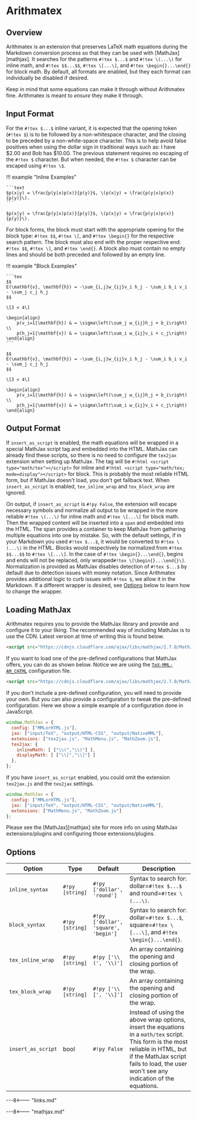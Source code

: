 # Arithmatex

## Overview

Arithmatex is an extension that preserves LaTeX math equations during the Markdown conversion process so that they can be used with [MathJax][mathjax]. It searches for the patterns `#!tex $...$` and `#!tex \(...\)` for inline math, and `#!tex $$...$$`, `#!tex \[...\]`, and `#!tex \begin{}...\end{}` for block math. By default, all formats are enabled, but they each format can individually be disabled if desired.

Keep in mind that some equations can make it through without Arithmatex fine.  Arithmatex is meant to *ensure* they make it through.

## Input Format

For the `#!tex $...$` inline variant, it is expected that the opening token (`#!tex $`) is to be followed by a non-whitespace character, and the closing to be preceded by a non-white-space character.  This is to help avoid false positives when using the dollar sign in traditional ways such as: I have $2.00 and Bob has $10.00.  The previous statement requires no escaping of the `#!tex $` character.  But when needed, the `#!tex $` character can be escaped using `#!tex \$`.

!!! example "Inline Examples"

    ```text
    $p(x|y) = \frac{p(y|x)p(x)}{p(y)}$, \(p(x|y) = \frac{p(y|x)p(x)}{p(y)}\).
    ```

    $p(x|y) = \frac{p(y|x)p(x)}{p(y)}$, \(p(x|y) = \frac{p(y|x)p(x)}{p(y)}\).

For block forms, the block must start with the appropriate opening for the block type: `#!tex $$`, `#!tex \[`, and `#!tex \begin{}` for the respective search pattern. The block must also end with the proper respective end: `#!tex $$`, `#!tex \]`, and `#!tex \end{}`. A block also must contain no empty lines and should be both preceded and followed by an empty line.

!!! example "Block Examples"

    ```tex
    $$
    E(\mathbf{v}, \mathbf{h}) = -\sum_{i,j}w_{ij}v_i h_j - \sum_i b_i v_i - \sum_j c_j h_j
    $$

    \[3 < 4\]

    \begin{align}
        p(v_i=1|\mathbf{h}) & = \sigma\left(\sum_j w_{ij}h_j + b_i\right) \\
        p(h_j=1|\mathbf{v}) & = \sigma\left(\sum_i w_{ij}v_i + c_j\right)
    \end{align}
    ```

    $$
    E(\mathbf{v}, \mathbf{h}) = -\sum_{i,j}w_{ij}v_i h_j - \sum_i b_i v_i - \sum_j c_j h_j
    $$

    \[3 < 4\]

    \begin{align}
        p(v_i=1|\mathbf{h}) & = \sigma\left(\sum_j w_{ij}h_j + b_i\right) \\
        p(h_j=1|\mathbf{v}) & = \sigma\left(\sum_i w_{ij}v_i + c_j\right)
    \end{align}

## Output Format

If `insert_as_script` is enabled, the math equations will be wrapped in a special MathJax script tag and embedded into the HTML. MathJax can already find these scripts, so there is no need to configure the `tex2jax` extension when setting up MathJax. The tag will be `#!html <script type="math/tex"></script>` for inline and `#!html <script type="math/tex; mode=display"></script>` for block. This is probably the most reliable HTML form, but if MathJax doesn't load, you don't get fallback text.  When `insert_as_script` is enabled, `tex_inline_wrap` and `tex_block_wrap` are ignored.

On output, if `insert_as_script` is `#!py False`, the extension will escape necessary symbols and normalize all output to be wrapped in the more reliable `#!tex \(...\)` for inline math and `#!tex \[...\]` for block math. Then the wrapped content will be inserted into a `span` and embedded into the HTML.  The span provides a container to keep MathJax from gathering multiple equations into one by mistake.  So, with the default settings, if in your Markdown you used `#!tex $...$`, it would be converted to `#!tex \(...\)` in the HTML. Blocks would respectively be normalized from `#!tex $$...$$` to `#!tex \[...\]`.  In the case of `#!tex \begin{}...\end{}`, begins and ends will not be replaced, only wrapped`#!tex \[\begin{}...\end{}\]`. Normalization is provided as MathJax disables detection of `#!tex $...$` by default due to detection issues with money notation.  Since Arithmatex provides additional logic to curb issues with `#!tex $`, we allow it in the Markdown. If a different wrapper is desired, see [Options](#options) below to learn how to change the wrapper.

## Loading MathJax

Arithmatex requires you to provide the MathJax library and provide and configure it to your liking.  The recommended way of including MathJax is to use the CDN. Latest version at time of writing this is found below.

```html
<script src="https://cdnjs.cloudflare.com/ajax/libs/mathjax/2.7.0/MathJax.js"></script>
```

If you want to load one of the pre-defined configurations that MathJax offers, you can do as shown below.  Notice we are using the [`TeX-MML-AM_CHTML`](http://docs.mathjax.org/en/latest/config-files.html?highlight=TeX-MML-AM_CHTML#the-tex-mml-am-chtml-configuration-file) configuration file.

```html
<script src="https://cdnjs.cloudflare.com/ajax/libs/mathjax/2.7.0/MathJax.js?config=TeX-MML-AM_CHTML"></script>
```

If you don't include a pre-defined configuration, you will need to provide your own.  But you can also provide a configuration to tweak the pre-defined configuration.  Here we show a simple example of a configuration done in JavaScript.

```js
window.MathJax = {
  config: ["MMLorHTML.js"],
  jax: ["input/TeX", "output/HTML-CSS", "output/NativeMML"],
  extensions: ["tex2jax.js", "MathMenu.js", "MathZoom.js"],
  tex2jax: {
    inlineMath: [ ["\\(","\\)"] ],
    displayMath: [ ["\\[","\\]"] ]
  },
};
```

If you have `insert_as_script` enabled, you could omit the extension `tex2jax.js` and the `tex2jax` settings.

```js
window.MathJax = {
  config: ["MMLorHTML.js"],
  jax: ["input/TeX", "output/HTML-CSS", "output/NativeMML"],
  extensions: ["MathMenu.js", "MathZoom.js"]
};
```

Please see the [MathJax][mathjax] site for more info on using MathJax extensions/plugins and configuring those extensions/plugins.

## Options

Option             | Type            | Default                              | Description
------------------ | --------------- | ------------------------------------ |------------
`inline_syntax`    | `#!py [string]` | `#!py ['dollar', 'round']`           | Syntax to search for: dollar=`#!tex $...$` and round=`#!tex \(...\)`.
`block_syntax`     | `#!py [string]` | `#!py ['dollar', 'square', 'begin']` | Syntax to search for: dollar=`#!tex $...$`, square=`#!tex \[...\]`, and `#!tex \begin{}...\end{}`.
`tex_inline_wrap`  | `#!py [string]` | `#!py ['\\(', '\\)']`                | An array containing the opening and closing portion of the wrap.
`tex_block_wrap`   | `#!py [string]` | `#!py ['\\[', '\\]']`                | An array containing the opening and closing portion of the wrap.
`insert_as_script` | bool            | `#!py False`                         | Instead of using the above wrap options, insert the equations in a `math/tex` script. This form is the most reliable in HTML, but if the MathJax script fails to load, the user won't see any indication of the equations.

---8<--- "links.md"

---8<--- "mathjax.md"

